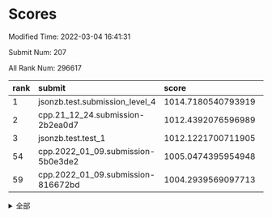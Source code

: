 # Scores

Modified Time: 2022-03-04 16:41:31

Submit Num: 207

All Rank Num: 296617

| rank |               submit               |       score        |       sigma        | pk_num |
| :--- | :--------------------------------- | :----------------- | :----------------- | :----- |
| 1    | jsonzb.test.submission_level_4     | 1014.7180540793919 | 0.8664378714314287 | 5734   |
| 2    | cpp.21_12_24.submission-2b2ea0d7   | 1012.4392076596989 | 0.8091524943069491 | 5730   |
| 3    | jsonzb.test.test_1                 | 1012.1221700711905 | 0.7852206661428346 | 5729   |
| 54   | cpp.2022_01_09.submission-5b0e3de2 | 1005.0474395954948 | 0.7164915351300326 | 5731   |
| 59   | cpp.2022_01_09.submission-816672bd | 1004.2939569097713 | 0.7256966718677981 | 5731   |


<details>
<summary>全部</summary>

| rank |                 submit                 |       score        |       sigma        | pk_num |
| :--- | :------------------------------------- | :----------------- | :----------------- | :----- |
| 1    | jsonzb.test.submission_level_4         | 1014.7180540793919 | 0.8664378714314287 | 5734   |
| 2    | cpp.21_12_24.submission-2b2ea0d7       | 1012.4392076596989 | 0.8091524943069491 | 5730   |
| 3    | jsonzb.test.test_1                     | 1012.1221700711905 | 0.7852206661428346 | 5729   |
| 4    | gobigger.level_3.submission_level_3_2  | 1011.3505395588724 | 0.780914926609558  | 5732   |
| 5    | gobigger.level_3.submission_level_3_26 | 1011.3237179838351 | 0.7446577012500086 | 5730   |
| 6    | gobigger.level_3.submission_level_3_28 | 1011.1728120115985 | 0.767281731556856  | 5733   |
| 7    | gobigger.level_3.submission_level_3_29 | 1011.1514168500976 | 0.7634735296183367 | 5730   |
| 8    | gobigger.level_3.submission_level_3_10 | 1011.0037448616927 | 0.7560443423865125 | 5733   |
| 9    | gobigger.level_3.submission_level_3_44 | 1010.9905148652958 | 0.776654211065919  | 5736   |
| 10   | gobigger.level_3.submission_level_3_27 | 1010.8843018637931 | 0.7804104425084104 | 5728   |
| 11   | gobigger.level_3.submission_level_3_14 | 1010.8295275364725 | 0.7672082092705862 | 5731   |
| 12   | gobigger.level_3.submission_level_3_4  | 1010.7729081207526 | 0.7635005566858842 | 5736   |
| 13   | gobigger.level_3.submission_level_3_49 | 1010.6626454859706 | 0.7907507175222384 | 5735   |
| 14   | gobigger.level_3.submission_level_3_1  | 1010.6546120626386 | 0.7615877337377134 | 5733   |
| 15   | gobigger.level_3.submission_level_3_15 | 1010.5090907395024 | 0.7861842161845005 | 5731   |
| 16   | gobigger.level_3.submission_level_3_35 | 1010.4566979147039 | 0.7907221424324695 | 5732   |
| 17   | gobigger.level_3.submission_level_3_8  | 1010.3795457567394 | 0.750101543726273  | 5732   |
| 18   | gobigger.level_3.submission_level_3_3  | 1010.3724286462868 | 0.7505480839109234 | 5728   |
| 19   | gobigger.level_3.submission_level_3_41 | 1010.3134674990924 | 0.750818791317741  | 5737   |
| 20   | gobigger.level_3.submission_level_3_46 | 1010.2279277409413 | 0.7711646441177051 | 5732   |
| 21   | gobigger.level_3.submission_level_3_0  | 1010.2021675282291 | 0.7787835372618878 | 5736   |
| 22   | gobigger.level_3.submission_level_3_34 | 1010.1794000297023 | 0.7641191005299502 | 5733   |
| 23   | gobigger.level_3.submission_level_3_33 | 1010.1643945717658 | 0.7781702800994127 | 5733   |
| 24   | gobigger.level_3.submission_level_3_31 | 1010.1467820998207 | 0.7741765238493346 | 5732   |
| 25   | gobigger.level_3.submission_level_3_6  | 1010.0821629216478 | 0.7583200375320207 | 5730   |
| 26   | gobigger.level_3.submission_level_3_19 | 1010.0605947062585 | 0.7649161275193497 | 5735   |
| 27   | gobigger.level_3.submission_level_3_7  | 1010.0027772904662 | 0.7659142785350707 | 5728   |
| 28   | gobigger.level_3.submission_level_3_16 | 1009.9636124114272 | 0.7592538047860999 | 5728   |
| 29   | gobigger.level_3.submission_level_3_21 | 1009.9031002783354 | 0.7404127223378456 | 5726   |
| 30   | gobigger.level_3.submission_level_3_47 | 1009.8833865812759 | 0.7526832081110585 | 5734   |
| 31   | gobigger.level_3.submission_level_3_45 | 1009.7990448473964 | 0.7750180558105528 | 5733   |
| 32   | gobigger.level_3.submission_level_3_37 | 1009.7836860997867 | 0.7549375427440226 | 5733   |
| 33   | gobigger.level_3.submission_level_3_20 | 1009.7815079932947 | 0.7474048373168324 | 5735   |
| 34   | gobigger.level_3.submission_level_3_13 | 1009.7771485505627 | 0.7627840097710936 | 5736   |
| 35   | gobigger.level_3.submission_level_3_39 | 1009.6856275489721 | 0.7623735658163144 | 5733   |
| 36   | gobigger.level_3.submission_level_3_48 | 1009.6840298242693 | 0.7661527552476771 | 5731   |
| 37   | gobigger.level_3.submission_level_3_38 | 1009.6823288027076 | 0.7327956078623035 | 5731   |
| 38   | gobigger.level_3.submission_level_3_24 | 1009.6681493528739 | 0.7583913528953863 | 5736   |
| 39   | gobigger.level_3.submission_level_3_25 | 1009.4753329702338 | 0.7602554770824383 | 5726   |
| 40   | gobigger.level_3.submission_level_3_30 | 1009.4750389342372 | 0.762922717857281  | 5734   |
| 41   | gobigger.level_3.submission_level_3_32 | 1009.4288901477478 | 0.7454707254908539 | 5731   |
| 42   | gobigger.level_3.submission_level_3_11 | 1009.333760741344  | 0.7414089610211173 | 5731   |
| 43   | gobigger.level_3.submission_level_3_42 | 1009.333284892508  | 0.7481816385733789 | 5731   |
| 44   | gobigger.level_3.submission_level_3_18 | 1009.3197731135136 | 0.7452216643040382 | 5730   |
| 45   | gobigger.level_3.submission_level_3_36 | 1009.2054471676589 | 0.7802547510596256 | 5732   |
| 46   | gobigger.level_3.submission_level_3_22 | 1009.1681948772315 | 0.7526458521199959 | 5729   |
| 47   | gobigger.level_3.submission_level_3_5  | 1009.0983871564315 | 0.7600240822374484 | 5729   |
| 48   | gobigger.level_3.submission_level_3_43 | 1009.0472261886355 | 0.7586242831322441 | 5740   |
| 49   | gobigger.level_3.submission_level_3_40 | 1009.0254925964865 | 0.7523195048271957 | 5733   |
| 50   | gobigger.level_3.submission_level_3_12 | 1008.6570151546483 | 0.7509980546330812 | 5732   |
| 51   | gobigger.level_3.submission_level_3_17 | 1008.1406469050551 | 0.7283387349248962 | 5728   |
| 52   | gobigger.level_3.submission_level_3_9  | 1008.1348323125205 | 0.7547996207327513 | 5729   |
| 53   | gobigger.level_3.submission_level_3_23 | 1007.2667293467197 | 0.7238228351924402 | 5735   |
| 54   | cpp.2022_01_09.submission-5b0e3de2     | 1005.0474395954948 | 0.7164915351300326 | 5731   |
| 55   | gobigger.level_1.submission_level_1_47 | 1004.7792609953129 | 0.743114042264476  | 5731   |
| 56   | gobigger.level_1.submission_level_1_27 | 1004.517733252775  | 0.7172597259015573 | 5733   |
| 57   | gobigger.level_1.submission_level_1_38 | 1004.4555941668086 | 0.7170432725781573 | 5729   |
| 58   | gobigger.level_1.submission_level_1_0  | 1004.3129251834292 | 0.7234301611034691 | 5735   |
| 59   | cpp.2022_01_09.submission-816672bd     | 1004.2939569097713 | 0.7256966718677981 | 5731   |
| 60   | gobigger.level_1.submission_level_1_28 | 1004.2635640777638 | 0.7231777655734385 | 5732   |
| 61   | gobigger.level_1.submission_level_1_44 | 1004.2626963367693 | 0.7056263162745757 | 5732   |
| 62   | gobigger.level_1.submission_level_1_1  | 1004.2001105649238 | 0.7141244524625923 | 5730   |
| 63   | gobigger.level_1.submission_level_1_11 | 1004.13949446761   | 0.7114157419952567 | 5732   |
| 64   | gobigger.level_1.submission_level_1_43 | 1004.1021029302173 | 0.7264477793261253 | 5732   |
| 65   | gobigger.level_1.submission_level_1_21 | 1004.0987728259058 | 0.7184047018722514 | 5739   |
| 66   | gobigger.level_1.submission_level_1_34 | 1004.0213148735378 | 0.7147533422612472 | 5733   |
| 67   | gobigger.level_1.submission_level_1_32 | 1003.9722932412154 | 0.7085556952075028 | 5728   |
| 68   | gobigger.level_1.submission_level_1_39 | 1003.9135671157932 | 0.7154462051254764 | 5735   |
| 69   | gobigger.level_1.submission_level_1_40 | 1003.8284737246328 | 0.6964591401187347 | 5735   |
| 70   | gobigger.level_1.submission_level_1_36 | 1003.8086393678055 | 0.7182581201462973 | 5730   |
| 71   | gobigger.level_1.submission_level_1_29 | 1003.7921767877725 | 0.7064234149198197 | 5731   |
| 72   | gobigger.level_1.submission_level_1_12 | 1003.7764017471524 | 0.7284417945151377 | 5735   |
| 73   | gobigger.level_1.submission_level_1_46 | 1003.6922925734283 | 0.7222331573472582 | 5731   |
| 74   | gobigger.level_1.submission_level_1_5  | 1003.6755576465224 | 0.7152177257328131 | 5733   |
| 75   | gobigger.level_1.submission_level_1_20 | 1003.6384034951852 | 0.7213627020451497 | 5733   |
| 76   | gobigger.level_1.submission_level_1_15 | 1003.6113326951623 | 0.7042465141214733 | 5734   |
| 77   | gobigger.level_1.submission_level_1_8  | 1003.6006846447918 | 0.7190274304427516 | 5734   |
| 78   | gobigger.level_1.submission_level_1_49 | 1003.5474003535687 | 0.7260160637778185 | 5729   |
| 79   | gobigger.level_1.submission_level_1_18 | 1003.545306985654  | 0.7093776047055931 | 5736   |
| 80   | gobigger.level_1.submission_level_1_48 | 1003.4873759321356 | 0.7127583929742868 | 5730   |
| 81   | gobigger.level_1.submission_level_1_9  | 1003.4823876431318 | 0.7122081812412993 | 5726   |
| 82   | gobigger.level_1.submission_level_1_33 | 1003.4065542094103 | 0.724035029552762  | 5727   |
| 83   | gobigger.level_1.submission_level_1_4  | 1003.36538177307   | 0.7001186198868733 | 5731   |
| 84   | gobigger.level_1.submission_level_1_6  | 1003.3186005503114 | 0.7129683542696628 | 5730   |
| 85   | gobigger.level_1.submission_level_1_13 | 1003.2347835834227 | 0.7133519650009781 | 5731   |
| 86   | gobigger.level_1.submission_level_1_10 | 1003.2169509462217 | 0.7144229450644458 | 5729   |
| 87   | gobigger.level_1.submission_level_1_2  | 1003.2113889321791 | 0.7123508630189613 | 5742   |
| 88   | gobigger.level_1.submission_level_1_16 | 1003.2010889734278 | 0.7124258893103002 | 5733   |
| 89   | gobigger.level_1.submission_level_1_24 | 1003.1640377921136 | 0.7162829764438969 | 5732   |
| 90   | gobigger.level_1.submission_level_1_42 | 1003.1051318992766 | 0.7194829898407625 | 5730   |
| 91   | gobigger.level_1.submission_level_1_3  | 1003.0220543639432 | 0.7075622475667976 | 5732   |
| 92   | gobigger.level_1.submission_level_1_35 | 1002.9348379897781 | 0.7106866177159218 | 5729   |
| 93   | gobigger.level_1.submission_level_1_37 | 1002.9065728671453 | 0.7162775816545374 | 5725   |
| 94   | gobigger.level_1.submission_level_1_31 | 1002.6661940664869 | 0.7212486773954341 | 5725   |
| 95   | gobigger.level_1.submission_level_1_22 | 1002.6358398339333 | 0.7101426975544141 | 5733   |
| 96   | gobigger.level_1.submission_level_1_25 | 1002.6259254382205 | 0.7254624703418247 | 5737   |
| 97   | gobigger.level_1.submission_level_1_14 | 1002.5603879800166 | 0.7196617865548571 | 5731   |
| 98   | gobigger.level_1.submission_level_1_45 | 1002.5092646580187 | 0.7083260950771848 | 5731   |
| 99   | gobigger.level_1.submission_level_1_17 | 1002.3453708624643 | 0.7080465571243404 | 5732   |
| 100  | gobigger.level_1.submission_level_1_26 | 1002.2336441917723 | 0.7126699508451937 | 5732   |
| 101  | gobigger.level_1.submission_level_1_41 | 1002.1887378569608 | 0.7098690299244752 | 5735   |
| 102  | gobigger.level_1.submission_level_1_30 | 1002.080607025028  | 0.7156661404127166 | 5735   |
| 103  | gobigger.level_1.submission_level_1_7  | 1001.927095115009  | 0.7136171184093577 | 5732   |
| 104  | gobigger.level_1.submission_level_1_19 | 1001.6760647268035 | 0.7079254458280004 | 5729   |
| 105  | gobigger.level_1.submission_level_1_23 | 1000.9192761816497 | 0.7140459079174352 | 5728   |
| 106  | gobigger.random.submission_random_5    | 997.4014444585002  | 0.7121359794365643 | 5732   |
| 107  | gobigger.random.submission_random_47   | 997.3816782486956  | 0.7056558284312994 | 5735   |
| 108  | gobigger.random.submission_random_33   | 997.3453215700674  | 0.7020225728702124 | 5735   |
| 109  | gobigger.random.submission_random_45   | 997.2330134676448  | 0.7060571697259339 | 5736   |
| 110  | gobigger.random.submission_random_16   | 997.1695260624142  | 0.7040274071230966 | 5732   |
| 111  | gobigger.random.submission_random_29   | 997.1274131587302  | 0.709454496067164  | 5737   |
| 112  | gobigger.random.submission_random_48   | 996.9757882402921  | 0.7030133191737821 | 5733   |
| 113  | gobigger.random.submission_random_26   | 996.931314600499   | 0.7148301319024596 | 5732   |
| 114  | gobigger.random.submission_random_35   | 996.8406837504095  | 0.7091991144844719 | 5728   |
| 115  | gobigger.random.submission_random_37   | 996.7889939700195  | 0.6995279837758162 | 5734   |
| 116  | gobigger.random.submission_random_20   | 996.5876426280306  | 0.7166984437550442 | 5735   |
| 117  | gobigger.random.submission_random_23   | 996.581716478881   | 0.7145340942376028 | 5733   |
| 118  | gobigger.random.submission_random_30   | 996.5635679226541  | 0.7055814951716741 | 5730   |
| 119  | gobigger.random.submission_random_19   | 996.5625484886491  | 0.7138226921871925 | 5735   |
| 120  | gobigger.random.submission_random_7    | 996.4802938087987  | 0.7122646475050712 | 5732   |
| 121  | gobigger.random.submission_random_38   | 996.340624015584   | 0.7190754416581517 | 5727   |
| 122  | gobigger.random.submission_random_3    | 996.2958959797925  | 0.7040159646001878 | 5734   |
| 123  | gobigger.random.submission_random_8    | 996.2240529842792  | 0.7298974801599382 | 5735   |
| 124  | gobigger.random.submission_random_32   | 996.1902113147491  | 0.7221106158945867 | 5731   |
| 125  | gobigger.random.submission_random_2    | 996.1892438344133  | 0.7099522251668908 | 5729   |
| 126  | gobigger.random.submission_random_28   | 996.1830050293885  | 0.7145813466354218 | 5724   |
| 127  | gobigger.random.submission_random_15   | 996.1742362291899  | 0.7077222565057126 | 5733   |
| 128  | gobigger.random.submission_random_44   | 996.1397658307012  | 0.7146380081293868 | 5731   |
| 129  | gobigger.random.submission_random_6    | 996.1303914873799  | 0.7064555128954696 | 5731   |
| 130  | gobigger.random.submission_random_17   | 996.1167677451315  | 0.7123453666264171 | 5728   |
| 131  | gobigger.random.submission_random_9    | 996.1128489862291  | 0.7105474453600664 | 5730   |
| 132  | gobigger.random.submission_random_13   | 996.0579048905907  | 0.7236144188660684 | 5731   |
| 133  | gobigger.random.submission_random_4    | 995.8956149879584  | 0.6987735951535353 | 5730   |
| 134  | gobigger.random.submission_random_24   | 995.8496489599623  | 0.7061979799477781 | 5725   |
| 135  | gobigger.random.submission_random_10   | 995.8482685520628  | 0.7063834221739468 | 5734   |
| 136  | gobigger.random.submission_random_31   | 995.8468287718613  | 0.7067364653129367 | 5733   |
| 137  | gobigger.random.submission_random_27   | 995.835920733029   | 0.7161463394962488 | 5732   |
| 138  | gobigger.random.submission_random_12   | 995.7332127628939  | 0.71530664874918   | 5731   |
| 139  | gobigger.random.submission_random_41   | 995.7202259462046  | 0.7112424718148227 | 5735   |
| 140  | gobigger.random.submission_random_18   | 995.715440628675   | 0.7138056595347444 | 5730   |
| 141  | gobigger.random.submission_random_14   | 995.6607398525919  | 0.7158825586506147 | 5729   |
| 142  | gobigger.random.submission_random_42   | 995.6462912870835  | 0.7158655711851284 | 5738   |
| 143  | gobigger.random.submission_random_43   | 995.614463300673   | 0.7273904328971903 | 5738   |
| 144  | gobigger.random.submission_random_21   | 995.6000074904247  | 0.7131992207434723 | 5727   |
| 145  | gobigger.random.submission_random_46   | 995.5947048553626  | 0.7236609780462593 | 5733   |
| 146  | gobigger.random.submission_random_1    | 995.5933101067078  | 0.7121533188304106 | 5733   |
| 147  | gobigger.random.submission_random_11   | 995.560382845836   | 0.7326387140135536 | 5729   |
| 148  | gobigger.random.submission_random_25   | 995.5528551137708  | 0.703419441029735  | 5731   |
| 149  | gobigger.random.submission_random_49   | 995.5439932437409  | 0.7099642135016545 | 5732   |
| 150  | gobigger.random.submission_random_39   | 995.5006993936354  | 0.7150295354193079 | 5732   |
| 151  | gobigger.random.submission_random_22   | 995.3728850426149  | 0.7155847801611727 | 5734   |
| 152  | gobigger.random.submission_random_34   | 995.3323539728207  | 0.7198121471310491 | 5728   |
| 153  | gobigger.random.submission_random_36   | 995.2395264255316  | 0.7131004451962905 | 5730   |
| 154  | gobigger.random.submission_random_0    | 994.9414138352586  | 0.7188666070042357 | 5729   |
| 155  | gobigger.random.submission_random_40   | 994.6554951718055  | 0.7196818511238552 | 5736   |
| 156  | gobigger.level_2.submission_level_2_12 | 993.9041343596047  | 0.730917173229811  | 5729   |
| 157  | gobigger.level_2.submission_level_2_14 | 993.7069899934078  | 0.7259745200527646 | 5729   |
| 158  | gobigger.level_2.submission_level_2_23 | 993.6065126500947  | 0.7283376704017875 | 5732   |
| 159  | gobigger.level_2.submission_level_2_48 | 993.4249568101079  | 0.7536776166424777 | 5731   |
| 160  | gobigger.level_2.submission_level_2_28 | 993.4139420369391  | 0.7451130974295426 | 5729   |
| 161  | gobigger.level_2.submission_level_2_38 | 993.3447666931487  | 0.7174042690130396 | 5729   |
| 162  | gobigger.level_2.submission_level_2_39 | 993.2352810291152  | 0.7424113303801368 | 5735   |
| 163  | gobigger.level_2.submission_level_2_33 | 993.0684738530343  | 0.7579887120406371 | 5729   |
| 164  | gobigger.level_2.submission_level_2_40 | 993.0511884177963  | 0.7481394581355526 | 5732   |
| 165  | gobigger.level_2.submission_level_2_41 | 992.9061772946493  | 0.7455620333528175 | 5736   |
| 166  | gobigger.level_2.submission_level_2_11 | 992.8420950244284  | 0.7264339379925375 | 5730   |
| 167  | gobigger.level_2.submission_level_2_17 | 992.7849130436068  | 0.7541918818619993 | 5730   |
| 168  | gobigger.level_2.submission_level_2_49 | 992.7604850575102  | 0.743478579007453  | 5736   |
| 169  | gobigger.level_2.submission_level_2_19 | 992.6559724338133  | 0.7294948507860507 | 5733   |
| 170  | gobigger.level_2.submission_level_2_18 | 992.497171465644   | 0.7358859918889801 | 5726   |
| 171  | gobigger.level_2.submission_level_2_7  | 992.4840845917751  | 0.7484971397019783 | 5733   |
| 172  | gobigger.level_2.submission_level_2_4  | 992.4302628637612  | 0.7342017565079462 | 5733   |
| 173  | gobigger.level_2.submission_level_2_20 | 992.4113645014345  | 0.736464529174401  | 5734   |
| 174  | gobigger.level_2.submission_level_2_0  | 992.3518922175192  | 0.7303763058505557 | 5732   |
| 175  | gobigger.level_2.submission_level_2_21 | 992.3338189171687  | 0.7554051419163808 | 5730   |
| 176  | gobigger.level_2.submission_level_2_36 | 992.2660517650938  | 0.7509497796350576 | 5727   |
| 177  | gobigger.level_2.submission_level_2_5  | 992.139095236957   | 0.769186252585468  | 5732   |
| 178  | gobigger.level_2.submission_level_2_44 | 992.067700393392   | 0.7475649038809967 | 5730   |
| 179  | gobigger.level_2.submission_level_2_22 | 991.7644578250352  | 0.7607543722538987 | 5728   |
| 180  | gobigger.level_2.submission_level_2_45 | 991.7141122040098  | 0.730017324027843  | 5732   |
| 181  | gobigger.level_2.submission_level_2_1  | 991.682990625861   | 0.7312451561941347 | 5729   |
| 182  | gobigger.level_2.submission_level_2_31 | 991.6808311178901  | 0.7434126825569596 | 5731   |
| 183  | gobigger.level_2.submission_level_2_2  | 991.6515988598484  | 0.7343416366150693 | 5733   |
| 184  | gobigger.level_2.submission_level_2_16 | 991.6434275196868  | 0.74654547253415   | 5736   |
| 185  | gobigger.level_2.submission_level_2_15 | 991.641363633618   | 0.7431792639265158 | 5730   |
| 186  | gobigger.level_2.submission_level_2_25 | 991.6136477312166  | 0.7558863859232519 | 5731   |
| 187  | gobigger.level_2.submission_level_2_10 | 991.5818062498162  | 0.7484742609342411 | 5727   |
| 188  | gobigger.level_2.submission_level_2_35 | 991.4986052833275  | 0.7522361656010469 | 5731   |
| 189  | gobigger.level_2.submission_level_2_34 | 991.4359646626365  | 0.7526570612335548 | 5731   |
| 190  | gobigger.level_2.submission_level_2_37 | 991.2788685650388  | 0.7408145892536394 | 5731   |
| 191  | gobigger.level_2.submission_level_2_3  | 991.2706526698416  | 0.7508574853311366 | 5732   |
| 192  | gobigger.level_2.submission_level_2_29 | 991.1675661182102  | 0.7594839143026823 | 5734   |
| 193  | gobigger.level_2.submission_level_2_13 | 991.1035179461618  | 0.7425262288899371 | 5735   |
| 194  | gobigger.level_2.submission_level_2_6  | 991.0473327558581  | 0.7448543683182964 | 5733   |
| 195  | gobigger.level_2.submission_level_2_24 | 991.0059348352225  | 0.7491702529105145 | 5730   |
| 196  | gobigger.level_2.submission_level_2_46 | 990.9963766478463  | 0.7607911687992311 | 5733   |
| 197  | gobigger.level_2.submission_level_2_26 | 990.9139358347185  | 0.7755682076498231 | 5731   |
| 198  | gobigger.level_2.submission_level_2_27 | 990.6640122234165  | 0.7585465597029208 | 5729   |
| 199  | gobigger.level_2.submission_level_2_32 | 990.6439399268917  | 0.7579843328263932 | 5734   |
| 200  | gobigger.level_2.submission_level_2_9  | 990.6342712206595  | 0.7656737719050093 | 5735   |
| 201  | gobigger.level_2.submission_level_2_47 | 990.5721822183023  | 0.7507918272171725 | 5731   |
| 202  | gobigger.level_2.submission_level_2_30 | 990.5503371564972  | 0.7658925849719747 | 5731   |
| 203  | gobigger.level_2.submission_level_2_43 | 990.0799427288822  | 0.7798017231186036 | 5729   |
| 204  | gobigger.level_2.submission_level_2_8  | 989.7672013724914  | 0.7616195412759995 | 5732   |
| 205  | gobigger.level_2.submission_level_2_42 | 989.3865613360452  | 0.7783798326415284 | 5734   |
| 206  | gobigger.none.submission_none_0        | 978.5562688528784  | 1.1661862110977486 | 5736   |
| 207  | gobigger.none.submission_none_1        | 976.2882694794313  | 1.522383968672536  | 5727   |

</details>